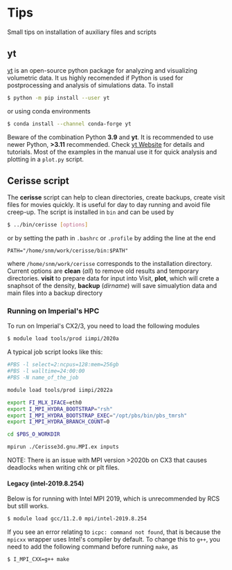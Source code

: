 # Tips

Small tips on installation of auxiliary files and scripts

## yt

[yt](https://yt-project.org) is an open-source python package for analyzing and visualizing volumetric data.
It us highly recomended if Python is used for postprocessing and analysis of simulations data. To install

```bash
$ python -m pip install --user yt
```
or using conda environments

```bash
$ conda install --channel conda-forge yt
```

Beware of the combination  Python **3.9** and **yt**. It is recommended to use newer  Python, **>3.11** recommended.
Check [yt Website](https://yt-project.org) for details and tutorials. Most of the examples
in the manual use it for quick analysis and plotting in a `plot.py` script.

## Cerisse script

The **cerisse** script can help to clean directories, create backups, create visit files for movies quickly. It is useful for day to day running and avoid file creep-up.
The script is installed in `bin` and can be used by  

```bash
$ ../bin/cerisse [options]
```

or by setting the path in `.bashrc` or `.profile` by adding the line at the end

```
PATH="/home/snm/work/cerisse/bin:$PATH"
```

where  `/home/snm/work/cerisse` corresponds to the installation directory.
Current options are **clean** (*all*) to remove old results and temporary directories. **visit** to prepare data for input into Visit, **plot**, which will crete a snaphsot of the density, **backup** (*dirname*) will save simualytion data and main files into a backup directory


### Running on Imperial's HPC

To run on Imperial's CX2/3, you need to load the following modules

```bash
$ module load tools/prod iimpi/2020a
```

A typical job script looks like this:

```bash
#PBS -l select=2:ncpus=128:mem=256gb
#PBS -l walltime=24:00:00
#PBS -N name_of_the_job

module load tools/prod iimpi/2022a

export FI_MLX_IFACE=eth0
export I_MPI_HYDRA_BOOTSTRAP="rsh"
export I_MPI_HYDRA_BOOTSTRAP_EXEC="/opt/pbs/bin/pbs_tmrsh"
export I_MPI_HYDRA_BRANCH_COUNT=0

cd $PBS_O_WORKDIR

mpirun ./Cerisse3d.gnu.MPI.ex inputs
```

NOTE: There is an issue with MPI version >2020b on CX3 that causes deadlocks when writing chk or plt files.

#### Legacy (intel-2019.8.254)

Below is for running with Intel MPI 2019, which is unrecommended by RCS but still works.

```bash
$ module load gcc/11.2.0 mpi/intel-2019.8.254
```

If you see an error relating to `icpc: command not found`, that is because the `mpicxx` wrapper uses Intel's compiler by default. To change this to `g++`, you need to add the following command before running `make`, as

```bash
$ I_MPI_CXX=g++ make
```

